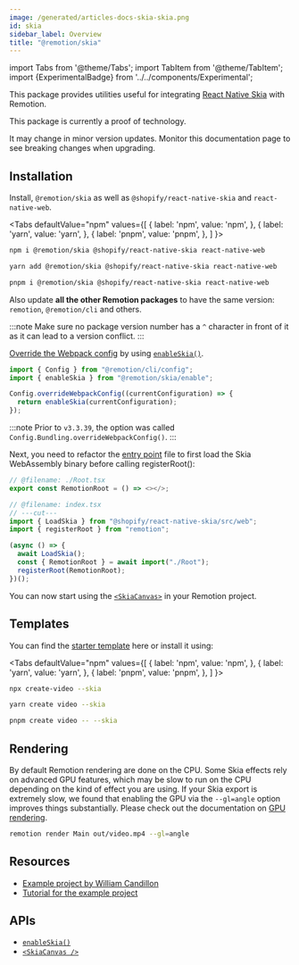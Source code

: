 ```yaml
---
image: /generated/articles-docs-skia-skia.png
id: skia
sidebar_label: Overview
title: "@remotion/skia"
---
```


import Tabs from '@theme/Tabs';
import TabItem from '@theme/TabItem';
import {ExperimentalBadge} from '../../components/Experimental';

This package provides utilities useful for integrating [React Native Skia](https://github.com/Shopify/react-native-skia) with Remotion.

<ExperimentalBadge>
This package is currently a proof of technology.

It may change in minor version updates. Monitor this documentation page to see breaking changes when upgrading.
</ExperimentalBadge>

## Installation

Install, `@remotion/skia` as well as `@shopify/react-native-skia` and `react-native-web`.

<Tabs
defaultValue="npm"
values={[
{ label: 'npm', value: 'npm', },
{ label: 'yarn', value: 'yarn', },
{ label: 'pnpm', value: 'pnpm', },
]
}>
<TabItem value="npm">

```bash
npm i @remotion/skia @shopify/react-native-skia react-native-web
```

  </TabItem>

  <TabItem value="yarn">

```bash
yarn add @remotion/skia @shopify/react-native-skia react-native-web
```

  </TabItem>

  <TabItem value="pnpm">

```bash
pnpm i @remotion/skia @shopify/react-native-skia react-native-web
```

  </TabItem>
</Tabs>

Also update **all the other Remotion packages** to have the same version: `remotion`, `@remotion/cli` and others.

:::note
Make sure no package version number has a `^` character in front of it as it can lead to a version conflict.
:::

[Override the Webpack config](/docs/webpack) by using [`enableSkia()`](/docs/skia/enable-skia).

```ts twoslash title="remotion.config.ts"
import { Config } from "@remotion/cli/config";
import { enableSkia } from "@remotion/skia/enable";

Config.overrideWebpackConfig((currentConfiguration) => {
  return enableSkia(currentConfiguration);
});
```

:::note
Prior to `v3.3.39`, the option was called `Config.Bundling.overrideWebpackConfig()`.
:::

Next, you need to refactor the [entry point](/docs/terminology#entry-point) file to first load the Skia WebAssembly binary before calling registerRoot():

```ts twoslash title="src/index.ts"
// @filename: ./Root.tsx
export const RemotionRoot = () => <></>;

// @filename: index.tsx
// ---cut---
import { LoadSkia } from "@shopify/react-native-skia/src/web";
import { registerRoot } from "remotion";

(async () => {
  await LoadSkia();
  const { RemotionRoot } = await import("./Root");
  registerRoot(RemotionRoot);
})();
```

You can now start using the [`<SkiaCanvas>`](/docs/skia/skia-canvas) in your Remotion project.

## Templates

You can find the [starter template](https://github.com/remotion-dev/template-skia) here or install it using:

<Tabs
defaultValue="npm"
values={[
{ label: 'npm', value: 'npm', },
{ label: 'yarn', value: 'yarn', },
{ label: 'pnpm', value: 'pnpm', },
]
}>
<TabItem value="npm">

```bash
npx create-video --skia
```

  </TabItem>

  <TabItem value="yarn">

```bash
yarn create video --skia
```

  </TabItem>

  <TabItem value="pnpm">

```bash
pnpm create video -- --skia
```

  </TabItem>
</Tabs>

## Rendering

By default Remotion rendering are done on the CPU. Some Skia effects rely on advanced GPU features, which may be slow to run on the CPU depending on the kind of effect you are using. If your Skia export is extremely slow, we found that enabling the GPU via the `--gl=angle` option improves things substantially. Please check out the documentation on [GPU rendering](/docs/gpu).

```sh
remotion render Main out/video.mp4 --gl=angle
```

## Resources

- [Example project by William Candillon](https://github.com/wcandillon/remotion-skia-tutorial)
- [Tutorial for the example project](https://www.youtube.com/watch?v=-7MOoWN2_nk)

## APIs

- [`enableSkia()`](/docs/skia/enable-skia)
- [`<SkiaCanvas />`](/docs/skia/skia-canvas)
